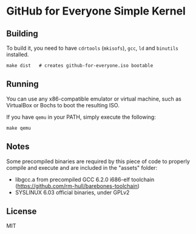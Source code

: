 # GitHub for Everyone Simple Kernel

## Building

To build it, you need to have `cdrtools` (`mkisofs`), `gcc`, `ld` and `binutils` installed.
```
make dist   # creates github-for-everyone.iso bootable
```

## Running

You can use any x86-compatible emulator or virtual machine, such as VirtualBox or Bochs to boot the resulting ISO.

If you have `qemu` in your PATH, simply execute the following:
```
make qemu
```


## Notes

Some precompiled binaries are required by this piece of code to properly
compile and execute and are included in the "assets" folder:

- libgcc.a from precompiled GCC 6.2.0 i686-elf toolchain (https://github.com/rm-hull/barebones-toolchain)
- SYSLINUX 6.03 official binaries, under GPLv2

## License

MIT